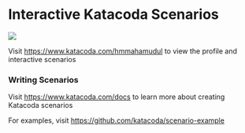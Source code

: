 # Interactive Katacoda Scenarios

[![](http://shields.katacoda.com/katacoda/hmmahamudul/count.svg)](https://www.katacoda.com/hmmahamudul "Get your profile on Katacoda.com")

Visit https://www.katacoda.com/hmmahamudul to view the profile and interactive scenarios

### Writing Scenarios
Visit https://www.katacoda.com/docs to learn more about creating Katacoda scenarios

For examples, visit https://github.com/katacoda/scenario-example
